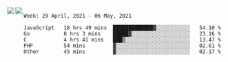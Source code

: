 <a href="https://github.com/anuraghazra/github-readme-stats">
  <img align="left" src="https://github-readme-stats.vercel.app/api?username=Tanesan&count_private=true&show_icons=true" />
</a>
<a href="https://github.com/anuraghazra/github-readme-stats">
  <img align="left" src="https://github-readme-stats.vercel.app/api/top-langs/?username=Tanesan" />
</a>

<!--START_SECTION:waka-->
```text
Week: 29 April, 2021 - 06 May, 2021

JavaScript   18 hrs 49 mins  █████████████▓░░░░░░░░░░░   54.10 % 
Go           8 hrs 3 mins    █████▓░░░░░░░░░░░░░░░░░░░   23.16 % 
C            4 hrs 41 mins   ███▒░░░░░░░░░░░░░░░░░░░░░   13.47 % 
PHP          54 mins         ▓░░░░░░░░░░░░░░░░░░░░░░░░   02.61 % 
Other        45 mins         ▓░░░░░░░░░░░░░░░░░░░░░░░░   02.17 % 
```
<!--END_SECTION:waka-->
